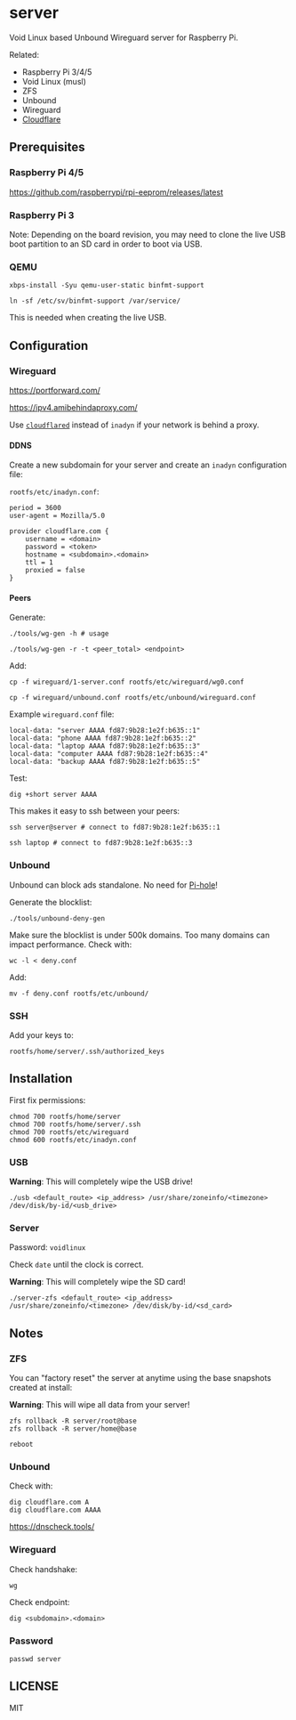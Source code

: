# server

Void Linux based Unbound Wireguard server for Raspberry Pi.

Related:

* Raspberry Pi 3/4/5
* Void Linux (musl)
* ZFS
* Unbound
* Wireguard
* [Cloudflare](https://www.cloudflare.com/)

## Prerequisites

### Raspberry Pi 4/5

https://github.com/raspberrypi/rpi-eeprom/releases/latest

### Raspberry Pi 3

Note: Depending on the board revision,
you may need to clone the live USB boot partition to an SD card in order to boot via USB.

### QEMU

```
xbps-install -Syu qemu-user-static binfmt-support

ln -sf /etc/sv/binfmt-support /var/service/
```

This is needed when creating the live USB.

## Configuration

<!-- https://www.reddit.com/r/voidlinux/comments/q6t7o1/a_home_router_built_on_void_linux_and_zfsbootmenu/ -->

<!-- https://wiki.nftables.org/wiki-nftables/index.php/Main_Page#Examples -->

<!-- https://gist.github.com/Gunni/5deaf9b8b65b212cbfcf9aab6fa46820 -->

<!-- https://github.com/StevenBlack/hosts -->

### Wireguard

https://portforward.com/

https://ipv4.amibehindaproxy.com/

<!-- https://techoverflow.net/2021/07/09/what-does-wireguard-allowedips-actually-do/ -->

Use [`cloudflared`](https://github.com/cloudflare/cloudflared)
instead of `inadyn` if your network is behind a proxy.

#### DDNS

<!-- https://www.namecheap.com/ -->

<!-- https://www.cloudflare.com/ -->

<!-- https://developers.cloudflare.com/dns/dnssec/#enable-dnssec -->

<!-- https://github.com/troglobit/inadyn -->

Create a new subdomain for your server and create an `inadyn` configuration file:

`rootfs/etc/inadyn.conf`:

```
period = 3600
user-agent = Mozilla/5.0

provider cloudflare.com {
    username = <domain>
    password = <token>
    hostname = <subdomain>.<domain>
    ttl = 1
    proxied = false
}
```

#### Peers

<!-- PersistentKeepalive = 25 -->

<!-- ListenPort = 51820 -->

<!-- Endpoint -->

Generate:

<!-- https://en.wikipedia.org/wiki/Reserved_IP_addresses -->

<!-- https://unique-local-ipv6.com/ -->

<!-- https://www.ibm.com/docs/en/ts3500-tape-library?topic=formats-subnet-masks-ipv4-prefixes-ipv6#d78581e83 -->

```
./tools/wg-gen -h # usage

./tools/wg-gen -r -t <peer_total> <endpoint>
```

Add:

```
cp -f wireguard/1-server.conf rootfs/etc/wireguard/wg0.conf

cp -f wireguard/unbound.conf rootfs/etc/unbound/wireguard.conf
```

Example `wireguard.conf` file:

```
local-data: "server AAAA fd87:9b28:1e2f:b635::1"
local-data: "phone AAAA fd87:9b28:1e2f:b635::2"
local-data: "laptop AAAA fd87:9b28:1e2f:b635::3"
local-data: "computer AAAA fd87:9b28:1e2f:b635::4"
local-data: "backup AAAA fd87:9b28:1e2f:b635::5"
```

Test:

```
dig +short server AAAA
```

This makes it easy to ssh between your peers:

```
ssh server@server # connect to fd87:9b28:1e2f:b635::1

ssh laptop # connect to fd87:9b28:1e2f:b635::3
```

### Unbound

<!-- https://github.com/pi-hole/pi-hole/blob/60b6a1016c7f39e1db8359fc5874ae35d8c27ff9/gravity.sh#L635-L664 -->

Unbound can block ads standalone. No need for [Pi-hole](https://pi-hole.net/)!

Generate the blocklist:

```
./tools/unbound-deny-gen
```

Make sure the blocklist is under 500k domains.
Too many domains can impact performance.
Check with:

```
wc -l < deny.conf
```

Add:

```
mv -f deny.conf rootfs/etc/unbound/
```
### SSH

Add your keys to:

```
rootfs/home/server/.ssh/authorized_keys
```

## Installation

First fix permissions:

```
chmod 700 rootfs/home/server
chmod 700 rootfs/home/server/.ssh
chmod 700 rootfs/etc/wireguard
chmod 600 rootfs/etc/inadyn.conf
```

### USB

**Warning**: This will completely wipe the USB drive!

```
./usb <default_route> <ip_address> /usr/share/zoneinfo/<timezone> /dev/disk/by-id/<usb_drive>
```

<!-- default_route = router ipv4 address -->
<!-- ip_address = server ipv4 address -->

### Server

Password: `voidlinux`

Check `date` until the clock is correct.

**Warning**: This will completely wipe the SD card!

```
./server-zfs <default_route> <ip_address> /usr/share/zoneinfo/<timezone> /dev/disk/by-id/<sd_card>
```

<!-- default_route = router ipv4 address -->
<!-- ip_address = server ipv4 address -->

## Notes

### ZFS

You can "factory reset" the server at anytime using the base snapshots created at install:

**Warning**: This will wipe all data from your server!

```
zfs rollback -R server/root@base
zfs rollback -R server/home@base

reboot
```

### Unbound

Check with:

```
dig cloudflare.com A
dig cloudflare.com AAAA
```

https://dnscheck.tools/

<!-- https://www.dnsleaktest.com/ -->

### Wireguard

Check handshake:

```
wg
```

Check endpoint:

```
dig <subdomain>.<domain>
```

### Password

```
passwd server
```

<!-- https://www.speedtest.net/apps/cli -->

## LICENSE

MIT
